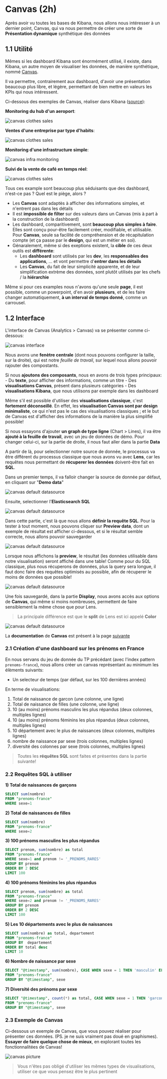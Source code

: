 # Canvas (2h)

Après avoir vu toutes les bases de Kibana, nous allons nous intéresser à un dernier point, Canvas, qui va nous permettre de créer une sorte de **Présentation dynamique** synthétique des données

## 1.1 Utilité

Mêmes si les dashboard Kibana sont énormément utilisé, il existe, dans Kibana, un autre moyen de visualiser les données, de manière synthétique, nommé [Canvas](https://www.elastic.co/fr/what-is/kibana-canvas).

Il va permettre, contrairement aux dashboard, d'avoir une présentation beaucoup plus libre, et légère, permettant de bien mettre en valeurs les KPIs qui nous intéressent.

Ci-dessous des exemples de Canvas, réaliser dans Kibana ([source](https://www.elastic.co/fr/what-is/kibana-canvas)):


**Monitoring du hub d'un aeroport**:

![canvas clothes sales](https://images.contentstack.io/v3/assets/bltefdd0b53724fa2ce/bltd3bcb6c0c16af459/5c3047b6e71ce40c6e4ad94b/airport4-upd.gif)

**Ventes d'une entreprise par type d'habits**:

![canvas clothes sales](https://static-www.elastic.co/v3/assets/bltefdd0b53724fa2ce/blte86a13ae6e0733c3/5ce2b0f1932da9737b262b85/screenshot-canvas-business-analytics.png)

**Monitoring d'une infrastructure simple**:

![canvas infra monitoring](https://static-www.elastic.co/v3/assets/bltefdd0b53724fa2ce/blt3e1c8c55e9aa879b/5ce2b0dc1df9c928761cdc20/screenshot-canvas-infrastructure.png)

**Suivi de la vente de café en temps réel**:

![canvas clothes sales](https://static-www.elastic.co/v3/assets/bltefdd0b53724fa2ce/blt801ffea51d590277/5c18b20b1e9a48990b55d354/screenshot-canvas-inspire-coffee.jpg)



Tous ces example sont beaucoup plus séduisants que des dashboard, n'est-ce pas ? Quel est le piège, alors ?
- Les **Canvas** sont adaptès à afficher des informations simples, et n'entrent pas dans les détails
- Il est **impossible de filter** sur des valeurs dans un Canvas (mis à part à la construction de la dashboard)
- Les dashboard, comparitivement, sont **beaucoup plus simples à faire**. Elles sont conçu pour-être facilement créer, modifiable, et utilisable. Pour **Canvas**, seule sa facilité de compréhension et de récapitulation compte (et ça passe par le **design**, qui est un métier en soi).
- Génaralement, même si des exeptions existent, la **cible** de ces deux outils est **différente**:
    - Les **dashboard** sont utilisés par les **dev**, les **responsables des applications**, ... et vont permettre d'**entrer dans les détails**
    - Les **Canvas**, du fait de leur simplicité apparente, et de leur simplification extrème des données, sont plutôt utilisés par les chefs / la **hiérarchie**

Même si pour ces examples nous n'avons qu'une seule **page**, il est possible, comme un powerpoint, d'en avoir **plusieurs**, et de les faire changer automatiquement, **à un interval de temps donné**, comme un carrousel.

## 1.2 Interface

L'interface de Canvas (Analytics > Canvas) va se présenter comme ci-dessous:

![canvas interface](images/canvas_full_picture.png)

Nous avons une **fenètre centrale** (dont nous pouvons configurer la taille, sur la droite), qui est notre *feuille de travail*, sur lequel nous allons pouvoir rajouter des compostants.

Si nous **ajoutons des composants**, nous en avons de trois types principaux:
    - Du **texte**, pour afficher des informations, comme un titre
    - Des **visualisations Canvas**, présent dans plusieurs catégories
    - Des **visualisations Kibana**, que nous utilisons par exemple dans les dashboard

Même s'il est possible d'utiliser des **visualisations classique**, c'est **fortement déconseillé**. En effet, les **visualisation Canvas sont par design minimaliste**, ce qui n'est pas le cas des visualisations classiques ; et le but de Canvas est d'afficher des informations de la manière la plus simplifié possible!

Si nous essayons d'ajouter **un graph de type ligne** (Chart > Lines), il va être **ajouté à la feuille de travail**, avec un jeu de données de démo. Pour changer celui-ci, sur la partie de droite, il nous faut aller dans la partie **Data**

A partir de là, pour selectionner notre source de donnée, le processus va être différent du processus classique que nous avons vu avec **Lens**, car les requêtes nous permettant de **récuperer les données** doivent-être fait en **SQL**.

Dans un premier temps, il va falloir changer la source de donnée par défaut, en cliquant sur "**Demo data**"

![canvas default datasource](images/canvas_pannel_data.png)

Ensuite, selectionner l'**Elasticsearch SQL**

![canvas default datasource](images/pannel_canvas_source.png)

Dans cette partie, c'est là que nous allons **définir la requête SQL**. Pour la tester à tout moment, nous pouvons cliquer sur **Preview data**, dont un exemple de résultat est afficher ci-dessous, et si le résultat semble correcte, nous allons pouvoir sauvegarder

![canvas default datasource](images/pannel_canvas_query.png)

Lorsque nous affichons la **preview**, le résultat (les données utilisable dans notre visualisation) seront affiché dans une table! Comme pour du SQL classique, plus nous récuperons de données, plus la query sera longue, il faut donc faire des requêtes optimisés au possible, afin de récuperer le moins de données que possible!

![canvas default datasource](images/pannel_canvas_ds_preview.png)

Une fois sauvegardé, dans la partie **Display**, nous avons accès aux options de **Canvas**, qui même si moins nombreuses, permettent de faire sensiblement la même chose que pour Lens.

> La principale différence est que le **split** de Lens est ici appelé **Color**

![canvas default datasource](images/canvas_display_options.png)

La **documentation** de **Canvas** est présent à la page [suivante](https://www.elastic.co/guide/en/kibana/current/canvas.html)

### 2.1 Création d'une dashboard sur les prénoms en France

En nous servans du jeu de donnée du TP précédant (avec l'index pattern `prenoms-france`), nous allons créer un canvas représentant au minimum les élèments suivants:

- Un selecteur de temps (par défaut, sur les 100 dernières années)

En terme de visualisations:

1) Total de naissance de garcon (une colonne, une ligne)
2) Total de naissance de filles (une colonne, une ligne)
3) 10 (au moins) prénoms masculins les plus répandus (deux colonnes, multiples lignes)
4) 10 (au moins) prénoms féminins les plus répandus (deux colonnes, multiples lignes)
5) 10 département avec le plus de naissances (deux colonnes, multiples lignes)
6) nombre de naissance par sexe (trois colonnes, multiples lignes)
7) diversité des colonnes par sexe (trois colonnes, multiples lignes)

> Toutes les **réquêtes SQL** sont faites et présentes dans la partie suivante!

### 2.2 Requêtes SQL à utiliser

**1) Total de naissances de garçons**

```sql
SELECT sum(nombre)
FROM "prenoms-france"
WHERE sexe=1
```

**2) Total de naissances de filles**

```sql
SELECT sum(nombre)
FROM "prenoms-france"
WHERE sexe=2
```

**3) 100 prénoms masculins les plus répandus**

```sql
SELECT prenom, sum(nombre) as total
FROM "prenoms-france"
WHERE sexe=1 and prenom != '_PRENOMS_RARES'
GROUP BY prenom
ORDER BY 2 DESC
LIMIT 100
```

**4) 100 prénoms féminins les plus répandus**

```sql
SELECT prenom, sum(nombre) as total
FROM "prenoms-france"
WHERE sexe=2 and prenom != '_PRENOMS_RARES'
GROUP BY prenom
ORDER BY 2 DESC
LIMIT 100
```

**5) Les 10 départements avec le plus de naissances**

```sql
SELECT sum(nombre) as total, departement
FROM "prenoms-france"
GROUP BY  departement
ORDER BY total desc
LIMIT 10
```

**6) Nombre de naissance par sexe**

```sql
SELECT "@timestamp", sum(nombre), CASE WHEN sexe = 1 THEN 'masculin' ELSE 'feminin' END as sexe
FROM "prenoms-france"
GROUP BY "@timestamp", sexe
```

**7) Diversité des prénoms par sexe**

```sql
SELECT "@timestamp", count(*) as total, CASE WHEN sexe = 1 THEN 'garcon' ELSE 'fille' END as sexe
FROM "prenoms-france"
GROUP BY "@timestamp", sexe
```

### 2.3 Exemple de Canvas

Ci-dessous un exemple de Canvas, que vous pouvez réaliser pour présenter ces données. (PS. je ne suis vraiment pas doué en graphismes). **Essayer de faire quelque chose de mieux**, en explorant toutes les fonctionnalitées de Canvas!

![canvas picture](images/canvas_image.png)

> Vous n'êtes pas obligé d'utiliser les mêmes types de visualisations, utiliser ce que vous pensez être le plus pertinent